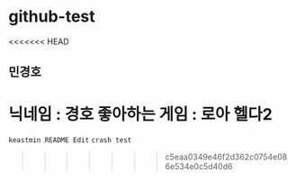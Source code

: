 # github-test

<<<<<<< HEAD
## 민경호
닉네임 : 경호
좋아하는 게임 : 로아 헬다2
=======
```keastmin README Edit```
```crash test```
>>>>>>> c5eaa0349e46f2d362c0754e086e534e0c5d40d6
